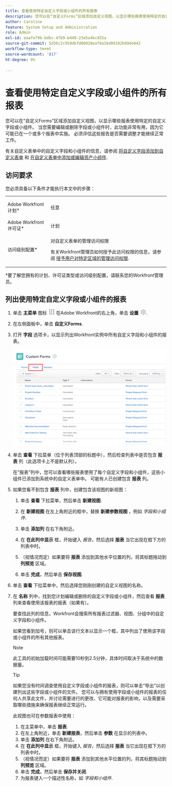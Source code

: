 ```yaml
---
title: 查看使用特定自定义字段或小组件的所有报表
description: 您可以在“自定义Forms”区域添加自定义视图，以显示哪些报表使用特定的自定义字段或小组件。 当您需要编辑或删除字段或小组件时，此功能非常有用，因为它可能已在一个或多个报表中实施。 必须评估这些报告是否需要调整才能继续正常工作。
author: Caroline
feature: System Setup and Administration
role: Admin
exl-id: eaafe79b-bdbc-4fb9-b449-23e5a4bc455a
source-git-commit: 5d36c2c959dbfd00920eaf0a16409102b99de042
workflow-type: tm+mt
source-wordcount: '817'
ht-degree: 0%

---
```


# 查看使用特定自定义字段或小组件的所有报表

您可以在“自定义Forms”区域添加自定义视图，以显示哪些报表使用特定的自定义字段或小组件。 当您需要编辑或删除字段或小组件时，此功能非常有用，因为它可能已在一个或多个报表中实施。 必须评估这些报告是否需要调整才能继续正常工作。

有关自定义表单中的自定义字段和小组件的信息，请参阅 [将自定义字段添加到自定义表单](../../../administration-and-setup/customize-workfront/create-manage-custom-forms/add-a-custom-field-to-a-custom-form.md) 和 [在自定义表单中添加或编辑资产小组件](../../../administration-and-setup/customize-workfront/create-manage-custom-forms/add-widget-or-edit-its-properties-in-a-custom-form.md).

## 访问要求

您必须具备以下条件才能执行本文中的步骤：

<table style="table-layout:auto"> 
 <col> 
 <col> 
 <tbody> 
  <tr data-mc-conditions=""> 
   <td role="rowheader"> <p>Adobe Workfront计划*</p> </td> 
   <td>任意</td> 
  </tr> 
  <tr> 
   <td role="rowheader">Adobe Workfront许可证*</td> 
   <td>计划</td> 
  </tr> 
  <tr data-mc-conditions=""> 
   <td role="rowheader">访问级别配置*</td> 
   <td> <p>对自定义表单的管理访问权限</p> <p>有关Workfront管理员如何授予此访问权限的信息，请参阅 <a href="../../../administration-and-setup/add-users/configure-and-grant-access/grant-users-admin-access-certain-areas.md" class="MCXref xref">授予用户对特定区域的管理访问权限</a>.</p> </td> 
  </tr> 
 </tbody> 
</table>

&#42;要了解您拥有的计划、许可证类型或访问级别配置，请联系您的Workfront管理员。

## 列出使用特定自定义字段或小组件的报表

1. 单击 **主菜单** 图标 ![](assets/main-menu-icon.png) 在Adobe Workfront的右上角，单击 **设置** ![](assets/gear-icon-settings.png).

1. 在左侧面板中，单击 **自定义Forms**.
1. 打开 **字段** 选项卡，以显示列出Workfront实例中所有自定义字段和小组件的报表。

   ![](assets/fields-tab.png)

1. 单击 **查看** 下拉菜单（位于列表顶部的标题中），然后检查列表中是否包含 **报表** 列（此选项卡上不是默认列）。

   在“报表”列中，您可以查看哪些报表使用了每个自定义字段和小组件，这些小组件已添加到系统中的自定义表单中。 可能有人已创建包含 **报表** 列。

1. 如果您看不到包含 **报表** 列中，创建包含该视图的新视图：

   1. 单击 **查看** 下拉菜单，然后单击 **新建视图**.

   1. 在 **新建视图** 在左上角附近的框中，替换 **新建参数视图** ，例如 *字段和小组件*.

   1. 单击 **添加列** 在右下角附近。
   1. 在 **在此列中显示** 框，开始键入 *报告*，然后选择 **报表** 当它出现在框下方的列表中时。

   1. （视情况而定）如果要将 **报表** 添加到其他水平位置的列，将其标题拖动到 **列预览** 区域。

   1. 单击 **完成**，然后单击 **保存视图**.

1. 单击 **查看** 下拉菜单中，然后选择您刚刚创建的自定义视图的名称。
1. 在 **名称** 列中，找到您计划编辑或删除的自定义字段或小组件，然后查看 **报表** 列来查看使用该报表的报表（如果有）。

   要查找此列的信息，Workfront会搜索所有报表过滤器、视图、分组中的自定义字段和小组件。

   如果您看到加号，则可以单击该行文本以显示一个框，其中列出了使用该字段或小组件的所有其他报表。

   >[!NOTE]
   >
   >此工具的初始加载时间可能需要10秒到2.5分钟，具体时间取决于系统中的数据量。

   >[!TIP]
   >
   >如果您没有时间调查使用自定义字段或小组件的报表，则可以单击“导出”以创建列出这些字段或小组件的文件。 您可以与拥有使用字段或小组件的报表的任何人共享此文件，并讨论需要进行的更改、它可能对报表的影响，以及需要采取哪些措施来确保报表继续正常运行。
   >
   >此视图也可在参数报表中使用：
   >      
   > 1. 在主菜单中，单击 **报表**.
   > 1. 在左上角附近，单击 **新建报表**，然后单击 **参数** 在显示的列表中。
   > 1. 单击 **添加列** 在右下角附近。
   > 1. 在 **在此列中显示** 框，开始键入 *报告*，然后选择 **报表** 当它出现在框下方的列表中时。
   > 1. （视情况而定）如果要将 **报表** 添加到其他水平位置的列，将其标题拖动到 **列预览** 区域。
   > 1. 单击 **完成**，然后单击 **保存并关闭**.
   > 1. 为报表键入一个描述性名称，如 *字段和小组件*.

